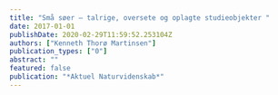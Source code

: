 ```yaml
---
title: "Små søer – talrige, oversete og oplagte studieobjekter "
date: 2017-01-01
publishDate: 2020-02-29T11:59:52.253104Z
authors: ["Kenneth Thorø Martinsen"]
publication_types: ["0"]
abstract: ""
featured: false
publication: "*Aktuel Naturvidenskab*"
---
```


